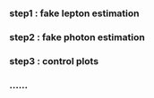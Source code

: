 ### step1 : fake lepton estimation

### step2 : fake photon estimation

### step3 : control plots

### ......

